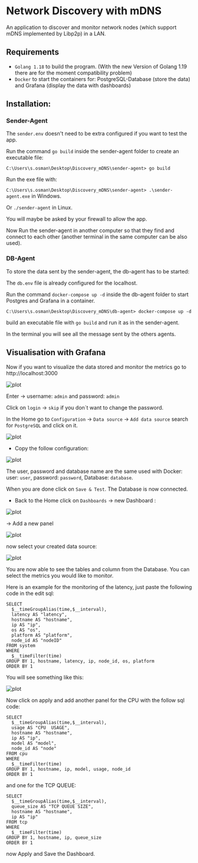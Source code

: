 # Network Discovery with mDNS
An application to discover and monitor network nodes (which support mDNS implemented by Libp2p) in a LAN.

## Requirements

* `Golang 1.18` to build the program. (With the new Version of Golang 1.19 there are for the moment compatibility problem)
* `Docker` to start the containers for: PostgreSQL-Database (store the data) and Grafana (display the data with dashboards)

## Installation:

### Sender-Agent

The ``sender.env`` doesn't need to be extra configured if you want to test the app.

Run the command ``go build`` inside the sender-agent folder to create an executable file:

``C:\Users\s.osman\Desktop\Discovery_mDNS\sender-agent> go build``

Run the exe file with:

``C:\Users\s.osman\Desktop\Discovery_mDNS\sender-agent> .\sender-agent.exe`` in Windows.

Or ``./sender-agent`` in Linux.

You will maybe be asked by your firewall to allow the app.

Now Run the sender-agent in another computer so that they find and connect to each other (another terminal in the same computer can be also used).


### DB-Agent

To store the data sent by the sender-agent, the db-agent has to be started:

The ``db.env`` file is already configured for the localhost.

Run the command ``docker-compose up -d`` inside the db-agent folder to start Postgres and Grafana in a container.

``C:\Users\s.osman\Desktop\Discovery_mDNS\db-agent> docker-compose up -d``

build an executable file with ``go build`` and run it as in the sender-agent.

In the terminal you will see all the message sent by the others agents. 

## Visualisation with Grafana

Now if you want to visualize the data stored and monitor the metrics go to http://localhost:3000

![plot](./docu_pictures/grafana.png)

Enter ->  username: ``admin`` and password: ``admin``

Click on ``login`` -> ``skip`` if you don´t want to change the password.

In the Home go to ``Configuration`` -> ``Data source`` -> ``Add data source`` search for ``PostgreSQL`` and click on it.

![plot](./docu_pictures/postgres.png)

* Copy the follow configuration:

![plot](./docu_pictures/postgres_config.png)

The user, password and database name are the same used with Docker:
user: ``user``, password: ``password``, Database: `database`.

When you are done click on ``Save & Test``. The Database is now connected. 

* Back to the Home click on ``Dashboards`` -> new Dashboard :

![plot](./docu_pictures/dashboard_new.png)

-> Add a new panel

![plot](./docu_pictures/addpanel.png)

now select your created data source:

![plot](./docu_pictures/edit_sql.png)

You are now able to see the tables and column from the Database. You can select the metrics you would like to monitor.

Here is an example for the monitoring of the latency, just paste the following code in the edit sql:

```
SELECT
  $__timeGroupAlias(time,$__interval),
  latency AS "latency",
  hostname AS "hostname",
  ip AS "ip",
  os AS "os",
  platform AS "platform",
  node_id AS "nodeID"
FROM system
WHERE
  $__timeFilter(time)
GROUP BY 1, hostname, latency, ip, node_id, os, platform
ORDER BY 1
```

You will see something like this:

![plot](./docu_pictures/latency.png)

Now click on apply and add another panel for the CPU with the follow sql code:

```
SELECT
  $__timeGroupAlias(time,$__interval),
  usage AS "CPU  USAGE",
  hostname AS "hostname",
  ip AS "ip",
  model AS "model",
  node_id AS "node"
FROM cpu
WHERE
  $__timeFilter(time)
GROUP BY 1, hostname, ip, model, usage, node_id
ORDER BY 1
```

and one for the TCP QUEUE:

```
SELECT
  $__timeGroupAlias(time,$__interval),
  queue_size AS "TCP QUEUE SIZE",
  hostname AS "hostname",
  ip AS "ip"
FROM tcp
WHERE
  $__timeFilter(time)
GROUP BY 1, hostname, ip, queue_size
ORDER BY 1
```

now Apply and Save the Dashboard.